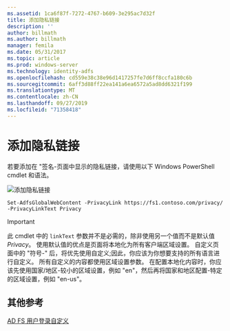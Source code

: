 ```yaml
---
ms.assetid: 1ca6f87f-7272-4767-b609-3e295ac7d32f
title: 添加隐私链接
description: ''
author: billmath
ms.author: billmath
manager: femila
ms.date: 05/31/2017
ms.topic: article
ms.prod: windows-server
ms.technology: identity-adfs
ms.openlocfilehash: cd559e38c38e96d1417257fe7d6ff8ccfa180c6b
ms.sourcegitcommit: 6aff3d88ff22ea141a6ea6572a5ad8dd6321f199
ms.translationtype: MT
ms.contentlocale: zh-CN
ms.lasthandoff: 09/27/2019
ms.locfileid: "71358418"
---
```

# <a name="add-privacy-link"></a>添加隐私链接 


若要添加在 "签名\-页面中显示的隐私链接，请使用以下 Windows PowerShell cmdlet 和语法。  

![添加隐私链接](media/AD-FS-user-sign-in-customization/ADFS_Blue_Custom2.png) 
  
 
`Set-AdfsGlobalWebContent -PrivacyLink https://fs1.contoso.com/privacy/ -PrivacyLinkText Privacy`  
 
  
> [!IMPORTANT]  
> 此 cmdlet 中的 `linkText` 参数并不是必需的，除非使用另一个值而不是默认值 *Privacy*。 使用默认值的优点是页面将本地化为所有客户端区域设置。 自定义页面中的 "符号\-" 后，将优先使用自定义;因此，你应该为你想要支持的所有语言进行自定义。 所有自定义的内容都使用区域设置参数。 在配置本地化内容时，你应该先使用国家/地区\-较小的区域设置，例如 "en"，然后再将国家和地区配置\-特定的区域设置，例如 "en\-us"。  

## <a name="additional-references"></a>其他参考 
[AD FS 用户登录自定义](AD-FS-user-sign-in-customization.md)  
